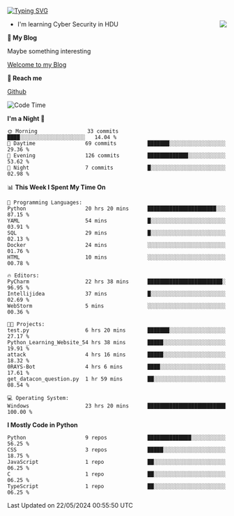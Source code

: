 [![Typing SVG](https://readme-typing-svg.herokuapp.com?font=Fira+Code&pause=1000&random=false&width=450&height=60&lines=Hello+%F0%9F%91%8B%F0%9F%8F%BB;I'm+JBNRZ)](https://git.io/typing-svg)

<a href="#">
  <img align="right" src="https://github-readme-stats.vercel.app/api?username=JBNRZ&show_icons=true&bg_color=15,f2f7fd,E0EAFC" />
</a>

- I'm learning Cyber Security in HDU

 **🌱 My Blog**

Maybe something interesting

[Welcome to my Blog](https://jbnrz.com.cn/)

 **💬 Reach me** 

[Github](https://github.com/JBNRZ)


<!--START_SECTION:waka-->
![Code Time](http://img.shields.io/badge/Code%20Time-495%20hrs%2057%20mins-blue)

**I'm a Night 🦉** 

```text
🌞 Morning                33 commits          ████░░░░░░░░░░░░░░░░░░░░░   14.04 % 
🌆 Daytime                69 commits          ███████░░░░░░░░░░░░░░░░░░   29.36 % 
🌃 Evening                126 commits         █████████████░░░░░░░░░░░░   53.62 % 
🌙 Night                  7 commits           █░░░░░░░░░░░░░░░░░░░░░░░░   02.98 % 
```


📊 **This Week I Spent My Time On** 

```text
💬 Programming Languages: 
Python                   20 hrs 20 mins      ██████████████████████░░░   87.15 % 
YAML                     54 mins             █░░░░░░░░░░░░░░░░░░░░░░░░   03.91 % 
SQL                      29 mins             █░░░░░░░░░░░░░░░░░░░░░░░░   02.13 % 
Docker                   24 mins             ░░░░░░░░░░░░░░░░░░░░░░░░░   01.76 % 
HTML                     10 mins             ░░░░░░░░░░░░░░░░░░░░░░░░░   00.78 % 

🔥 Editors: 
PyCharm                  22 hrs 38 mins      ████████████████████████░   96.95 % 
Intellijidea             37 mins             █░░░░░░░░░░░░░░░░░░░░░░░░   02.69 % 
WebStorm                 5 mins              ░░░░░░░░░░░░░░░░░░░░░░░░░   00.36 % 

🐱‍💻 Projects: 
test.py                  6 hrs 20 mins       ███████░░░░░░░░░░░░░░░░░░   27.17 % 
Python_Learning_Website_54 hrs 38 mins       █████░░░░░░░░░░░░░░░░░░░░   19.91 % 
attack                   4 hrs 16 mins       █████░░░░░░░░░░░░░░░░░░░░   18.32 % 
0RAYS-Bot                4 hrs 6 mins        ████░░░░░░░░░░░░░░░░░░░░░   17.61 % 
get_datacon_question.py  1 hr 59 mins        ██░░░░░░░░░░░░░░░░░░░░░░░   08.54 % 

💻 Operating System: 
Windows                  23 hrs 20 mins      █████████████████████████   100.00 % 
```

**I Mostly Code in Python** 

```text
Python                   9 repos             ██████████████░░░░░░░░░░░   56.25 % 
CSS                      3 repos             █████░░░░░░░░░░░░░░░░░░░░   18.75 % 
JavaScript               1 repo              ██░░░░░░░░░░░░░░░░░░░░░░░   06.25 % 
C                        1 repo              ██░░░░░░░░░░░░░░░░░░░░░░░   06.25 % 
TypeScript               1 repo              ██░░░░░░░░░░░░░░░░░░░░░░░   06.25 % 
```




 Last Updated on 22/05/2024 00:55:50 UTC
<!--END_SECTION:waka-->
